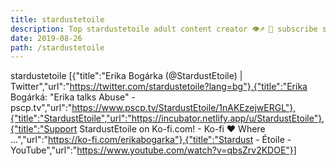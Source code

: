```yaml
---
title: stardustetoile
description: Top stardustetoile adult content creator 👁♐️ 👑 subscribe stardustetoile to my porn site below IG stardustetoile
date: 2019-08-26
path: /stardustetoile
---
```


stardustetoile
[{"title":"Erika Bogárka (@StardustEtoile) | Twitter","url":"https://twitter.com/stardustetoile?lang=bg"},{"title":"Erika Bogárká: \"Erika talks Abuse\" - pscp.tv","url":"https://www.pscp.tv/StardustEtoile/1nAKEzejwERGL"},{"title":"StardustEtoile","url":"https://incubator.netlify.app/u/StardustEtoile"},{"title":"Support StardustEtoile on Ko-fi.com! - Ko-fi ❤️ Where ...","url":"https://ko-fi.com/erikabogarka"},{"title":"Stardust - Étoile - YouTube","url":"https://www.youtube.com/watch?v=qbsZrv2KDOE"}]

